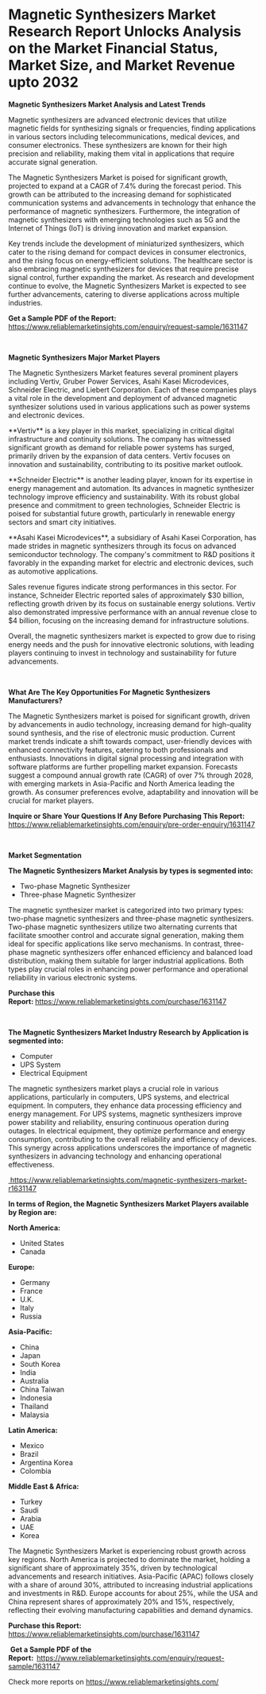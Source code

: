 <p><h1>Magnetic Synthesizers Market Research Report Unlocks Analysis on the Market Financial Status, Market Size, and Market Revenue upto 2032</h1></p><p><strong>Magnetic Synthesizers Market Analysis and Latest Trends</strong></p>
<p><p>Magnetic synthesizers are advanced electronic devices that utilize magnetic fields for synthesizing signals or frequencies, finding applications in various sectors including telecommunications, medical devices, and consumer electronics. These synthesizers are known for their high precision and reliability, making them vital in applications that require accurate signal generation. </p><p>The Magnetic Synthesizers Market is poised for significant growth, projected to expand at a CAGR of 7.4% during the forecast period. This growth can be attributed to the increasing demand for sophisticated communication systems and advancements in technology that enhance the performance of magnetic synthesizers. Furthermore, the integration of magnetic synthesizers with emerging technologies such as 5G and the Internet of Things (IoT) is driving innovation and market expansion. </p><p>Key trends include the development of miniaturized synthesizers, which cater to the rising demand for compact devices in consumer electronics, and the rising focus on energy-efficient solutions. The healthcare sector is also embracing magnetic synthesizers for devices that require precise signal control, further expanding the market. As research and development continue to evolve, the Magnetic Synthesizers Market is expected to see further advancements, catering to diverse applications across multiple industries.</p></p>
<p><strong>Get a Sample PDF of the Report:&nbsp;</strong> <a href="https://www.reliablemarketinsights.com/enquiry/request-sample/1631147?utm_campaign=2013&utm_medium=2&utm_source=Github&utm_content=ia&utm_term=10042025&utm_id=magnetic-synthesizers">https://www.reliablemarketinsights.com/enquiry/request-sample/1631147</a></p>
<p>&nbsp;</p>
<p><strong>Magnetic Synthesizers Major Market Players</strong></p>
<p><p>The Magnetic Synthesizers Market features several prominent players including Vertiv, Gruber Power Services, Asahi Kasei Microdevices, Schneider Electric, and Liebert Corporation. Each of these companies plays a vital role in the development and deployment of advanced magnetic synthesizer solutions used in various applications such as power systems and electronic devices.</p><p>**Vertiv** is a key player in this market, specializing in critical digital infrastructure and continuity solutions. The company has witnessed significant growth as demand for reliable power systems has surged, primarily driven by the expansion of data centers. Vertiv focuses on innovation and sustainability, contributing to its positive market outlook.</p><p>**Schneider Electric** is another leading player, known for its expertise in energy management and automation. Its advances in magnetic synthesizer technology improve efficiency and sustainability. With its robust global presence and commitment to green technologies, Schneider Electric is poised for substantial future growth, particularly in renewable energy sectors and smart city initiatives.</p><p>**Asahi Kasei Microdevices**, a subsidiary of Asahi Kasei Corporation, has made strides in magnetic synthesizers through its focus on advanced semiconductor technology. The company's commitment to R&D positions it favorably in the expanding market for electric and electronic devices, such as automotive applications.</p><p>Sales revenue figures indicate strong performances in this sector. For instance, Schneider Electric reported sales of approximately $30 billion, reflecting growth driven by its focus on sustainable energy solutions. Vertiv also demonstrated impressive performance with an annual revenue close to $4 billion, focusing on the increasing demand for infrastructure solutions.</p><p>Overall, the magnetic synthesizers market is expected to grow due to rising energy needs and the push for innovative electronic solutions, with leading players continuing to invest in technology and sustainability for future advancements.</p></p>
<p>&nbsp;</p>
<p><strong>What Are The Key Opportunities For Magnetic Synthesizers Manufacturers?</strong></p>
<p><p>The Magnetic Synthesizers market is poised for significant growth, driven by advancements in audio technology, increasing demand for high-quality sound synthesis, and the rise of electronic music production. Current market trends indicate a shift towards compact, user-friendly devices with enhanced connectivity features, catering to both professionals and enthusiasts. Innovations in digital signal processing and integration with software platforms are further propelling market expansion. Forecasts suggest a compound annual growth rate (CAGR) of over 7% through 2028, with emerging markets in Asia-Pacific and North America leading the growth. As consumer preferences evolve, adaptability and innovation will be crucial for market players.</p></p>
<p><strong>Inquire or Share Your Questions If Any Before Purchasing This Report:</strong> <a href="https://www.reliablemarketinsights.com/enquiry/pre-order-enquiry/1631147?utm_campaign=2013&utm_medium=2&utm_source=Github&utm_content=ia&utm_term=10042025&utm_id=magnetic-synthesizers">https://www.reliablemarketinsights.com/enquiry/pre-order-enquiry/1631147</a></p>
<p>&nbsp;</p>
<p><strong>Market Segmentation</strong></p>
<p><strong>The Magnetic Synthesizers Market Analysis by types is segmented into:</strong></p>
<p><ul><li>Two-phase Magnetic Synthesizer</li><li>Three-phase Magnetic Synthesizer</li></ul></p>
<p><p>The magnetic synthesizer market is categorized into two primary types: two-phase magnetic synthesizers and three-phase magnetic synthesizers. Two-phase magnetic synthesizers utilize two alternating currents that facilitate smoother control and accurate signal generation, making them ideal for specific applications like servo mechanisms. In contrast, three-phase magnetic synthesizers offer enhanced efficiency and balanced load distribution, making them suitable for larger industrial applications. Both types play crucial roles in enhancing power performance and operational reliability in various electronic systems.</p></p>
<p><strong>Purchase this Report:&nbsp;</strong><a href="https://www.reliablemarketinsights.com/purchase/1631147?utm_campaign=2013&utm_medium=2&utm_source=Github&utm_content=ia&utm_term=10042025&utm_id=magnetic-synthesizers">https://www.reliablemarketinsights.com/purchase/1631147</a></p>
<p>&nbsp;</p>
<p><strong>The Magnetic Synthesizers Market Industry Research by Application is segmented into:</strong></p>
<p><ul><li>Computer</li><li>UPS System</li><li>Electrical Equipment</li></ul></p>
<p><p>The magnetic synthesizers market plays a crucial role in various applications, particularly in computers, UPS systems, and electrical equipment. In computers, they enhance data processing efficiency and energy management. For UPS systems, magnetic synthesizers improve power stability and reliability, ensuring continuous operation during outages. In electrical equipment, they optimize performance and energy consumption, contributing to the overall reliability and efficiency of devices. This synergy across applications underscores the importance of magnetic synthesizers in advancing technology and enhancing operational effectiveness.</p></p>
<p><a href="https://www.reliablemarketinsights.com/magnetic-synthesizers-market-r1631147?utm_campaign=2013&utm_medium=2&utm_source=Github&utm_content=ia&utm_term=10042025&utm_id=magnetic-synthesizers">&nbsp;https://www.reliablemarketinsights.com/magnetic-synthesizers-market-r1631147</a></p>
<p><strong>In terms of Region, the Magnetic Synthesizers Market Players available by Region are:</strong></p>
<p>
    <p> <strong> North America: </strong>
        <ul>
            <li>United States</li>
            <li>Canada</li>
        </ul>
        </p> 
    <p> <strong> Europe: </strong>
        <ul>
            <li>Germany</li>
            <li>France</li>
            <li>U.K.</li>
            <li>Italy</li>
            <li>Russia</li>
        </ul>
        </p> 
    <p> <strong> Asia-Pacific: </strong>
        <ul>
            <li>China</li>
            <li>Japan</li>
            <li>South Korea</li>
            <li>India</li>
            <li>Australia</li>
            <li>China Taiwan</li>
            <li>Indonesia</li>
            <li>Thailand</li>
            <li>Malaysia</li>
        </ul>
        </p> 
    <p> <strong> Latin America: </strong>
        <ul>
            <li>Mexico</li>
            <li>Brazil</li>
            <li>Argentina Korea</li>
            <li>Colombia</li>
        </ul>
        </p> 
    <p> <strong> Middle East & Africa: </strong>
        <ul>
            <li>Turkey</li>
            <li>Saudi</li>
            <li>Arabia</li>
            <li>UAE</li>
            <li>Korea</li>
        </ul>
    </p>
    </p>
<p><p>The Magnetic Synthesizers Market is experiencing robust growth across key regions. North America is projected to dominate the market, holding a significant share of approximately 35%, driven by technological advancements and research initiatives. Asia-Pacific (APAC) follows closely with a share of around 30%, attributed to increasing industrial applications and investments in R&D. Europe accounts for about 25%, while the USA and China represent shares of approximately 20% and 15%, respectively, reflecting their evolving manufacturing capabilities and demand dynamics.</p></p>
<p><strong>Purchase this Report: </strong><a href="https://www.reliablemarketinsights.com/purchase/1631147?utm_campaign=2013&utm_medium=2&utm_source=Github&utm_content=ia&utm_term=10042025&utm_id=magnetic-synthesizers">https://www.reliablemarketinsights.com/purchase/1631147</a></p>
<p>&nbsp;<strong>Get a Sample PDF of the Report:&nbsp;&nbsp;</strong><a href="https://www.reliablemarketinsights.com/enquiry/request-sample/1631147?utm_campaign=2013&utm_medium=2&utm_source=Github&utm_content=ia&utm_term=10042025&utm_id=magnetic-synthesizers">https://www.reliablemarketinsights.com/enquiry/request-sample/1631147</a></p>
<p><strong></strong></p>
<p>Check more reports on <a href="https://www.reliablemarketinsights.com/?utm_campaign=2013&utm_medium=2&utm_source=Github&utm_content=ia&utm_term=10042025&utm_id=magnetic-synthesizers">https://www.reliablemarketinsights.com/</a></p>